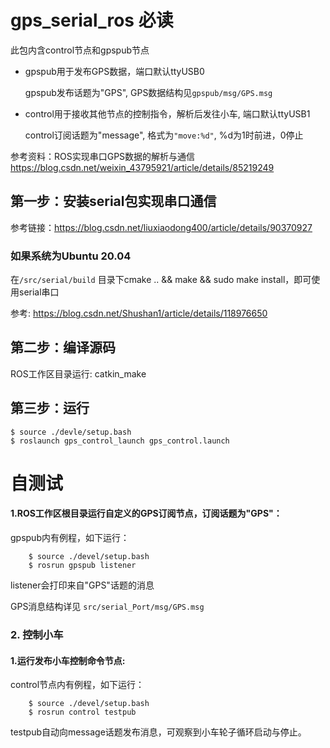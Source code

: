 # gps_serial_ros 必读

此包内含control节点和gpspub节点

- gpspub用于发布GPS数据，端口默认ttyUSB0

    gpspub发布话题为"GPS", GPS数据结构见`gpspub/msg/GPS.msg`

- control用于接收其他节点的控制指令，解析后发往小车, 端口默认ttyUSB1

    control订阅话题为"message", 格式为`"move:%d"`, %d为1时前进，0停止

参考资料：ROS实现串口GPS数据的解析与通信 https://blog.csdn.net/weixin_43795921/article/details/85219249
## 第一步：安装serial包实现串口通信
参考链接：https://blog.csdn.net/liuxiaodong400/article/details/90370927

### 如果系统为Ubuntu 20.04
在`/src/serial/build` 目录下cmake .. && make && sudo make install，即可使用serial串口

参考: https://blog.csdn.net/Shushan1/article/details/118976650

## 第二步：编译源码

ROS工作区目录运行: catkin_make

## 第三步：运行


    $ source ./devle/setup.bash 
    $ roslaunch gps_control_launch gps_control.launch




# 自测试

#### 1.ROS工作区根目录运行自定义的**GPS订阅节点**，订阅话题为"GPS"：

gpspub内有例程，如下运行：

        $ source ./devel/setup.bash
        $ rosrun gpspub listener
        
listener会打印来自"GPS"话题的消息


GPS消息结构详见 `src/serial_Port/msg/GPS.msg`
    
### 2. 控制小车

#### 1.运行发布小车控制命令节点:

control节点内有例程，如下运行：
    
        $ source ./devel/setup.bash
        $ rosrun control testpub
        
testpub自动向message话题发布消息，可观察到小车轮子循环启动与停止。
